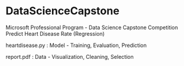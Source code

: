 # DataScienceCapstone
Microsoft Professional Program - Data Science Capstone Competition
Predict Heart Disease Rate (Regression)

heartdisease.py : Model - Training, Evaluation, Prediction

report.pdf : Data - Visualization, Cleaning, Selection
